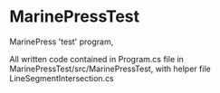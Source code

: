 # MarinePressTest

MarinePress 'test' program,

All written code contained in Program.cs file in MarinePressTest/src/MarinePressTest, with helper file LineSegmentIntersection.cs
